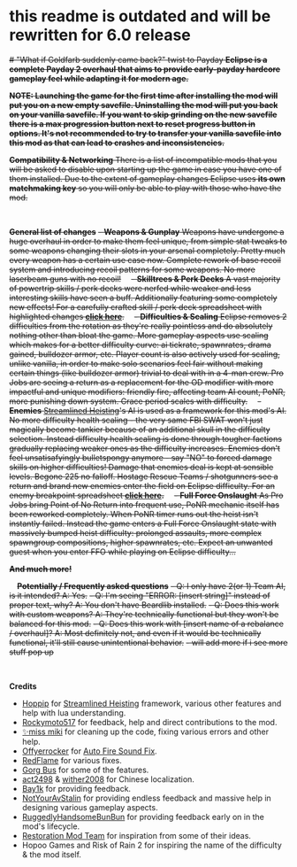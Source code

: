 # this readme is outdated and will be rewritten for 6.0 release

~~# "What if Goldfarb suddenly came back?" twist to Payday
**Eclipse is a complete Payday 2 overhaul that aims to provide early-payday hardcore gameplay feel while adapting it for modern age.**~~

~~**NOTE: Launching the game for the first time after installing the mod will put you on a new empty savefile. Uninstalling the mod will put you back on your vanilla savefile. If you want to skip grinding on the new savefile there is a max progression button next to reset progress button in options. It's not recommended to try to transfer your vanilla savefile into this mod as that can lead to crashes and inconsistencies.**~~

~~**Compatibility & Networking** 
There is a list of incompatible mods that you will be asked to disable upon starting up the game in case you have one of them installed.
Due to the extent of gameplay changes Eclipse uses **its own matchmaking key** so you will only be able to play with those who have the mod.~~

⠀

~~**General list of changes**~~
~~-  **Weapons & Gunplay**
Weapons have undergone a huge overhaul in order to make them feel unique, from simple stat tweaks to some weapons changing their slots in your arsenal completely. Pretty much every weapon has a certain use case now. Complete rework of base recoil system and introducing recoil patterns for some weapons. No more laserbeam guns with no recoil!~~
⠀
~~- **Skilltrees & Perk Decks**
A vast majority of powertrip skills / perk decks were nerfed while weaker and less interesting skills have seen a buff.
Additionally featuring some completely new effects!
For a carefully crafted skill / perk deck spreadsheet with highlighted changes **[click here](https://docs.google.com/spreadsheets/d/1T_We7KSxdV6c8vI1538K6xba0HFMR40J1CmdPIBlMW0/edit?usp=sharing)**.~~
⠀
~~- **Difficulties & Scaling**
Eclipse removes 2 difficulties from the rotation as they're really pointless and do absolutely nothing other than bloat the game.
More gameplay aspects use scaling which makes for a better difficulty curve: ai tickrate, spawnrates, drama gained, bulldozer armor, etc.
Player count is also actively used for scaling, unlike vanilla, in order to make solo scenarios feel fair without making certain things (like bulldozer armor) trivial to deal with in a 4-man crew.
Pro Jobs are seeing a return as a replacement for the OD modifier with more impactful and unique modifiers: friendly fire, affecting team AI count, PoNR, more punishing down system.
Grace period scales with difficulty.~~
⠀
~~- **Enemies**
[Streamlined Heisting](https://modworkshop.net/mod/29713)'s AI is used as a framework for this mod's AI.
No more difficulty health scaling - the very same FBI SWAT won't just magically become tankier because of an additional skull in the difficulty selection. 
Instead difficulty health scaling is done through tougher factions gradually replacing weaker ones as the difficulty increases.
Enemies don't feel unsatisafyingly bulletspongy anymore - say "NO" to forced damage skills on higher difficulties!
Damage that enemies deal is kept at sensible levels. Begone 225 no falloff.
Hostage Rescue Teams / shotgunners see a return and brand new enemies enter the field on Eclipse difficulty.
For an enemy breakpoint spreadsheet **[click here](https://docs.google.com/spreadsheets/d/1MrMsQFJAKxNFBb39r5RGPcO1sXYULTcEUT9RQRF2FUc/edit?usp=sharing).**~~
⠀
~~- **Full Force Onslaught**
As Pro Jobs bring Point of No Return into frequent use, PoNR mechanic itself has been reworked completely.
When PoNR timer runs out the heist isn't instantly failed. 
Instead the game enters a Full Force Onslaught state with massively bumped heist difficulty: prolonged assaults, more complex spawngroup compositions, higher spawnrates, etc.
Expect an unwanted guest when you enter FFO while playing on Eclipse difficulty...~~

~~**And much more!**~~

⠀
~~**Potentially / Frequently asked questions**~~
~~- Q: I only have 2(or 1) Team AI, is it intended? A: Yes.~~
~~- Q: I'm seeing "ERROR: [insert string]" instead of proper text, why? A: You don't have Beardlib installed.~~
~~- Q: Does this work with custom weapons? A: They're technically functional but they won't be balanced for this mod.~~
~~- Q: Does this work with [insert name of a rebalance / overhaul]? A: Most definitely not, and even if it would be technically functional, it'll still cause unintentional behavior.~~
~~- will add more if i see more stuff pop up~~


⠀

**Credits**
* [Hoppip](https://modworkshop.net/user/3972) for [Streamlined Heisting](https://modworkshop.net/mod/29713) framework, various other features and help with lua understanding.
* [Rockymoto517](https://modworkshop.net/user/54810) for feedback, help and direct contributions to the mod.
* [✨miss miki](https://modworkshop.net/user/erushinj) for cleaning up the code, fixing various errors and other help.
* [Offyerrocker](https://modworkshop.net/user/offyerrocker) for [Auto Fire Sound Fix](https://modworkshop.net/mod/20403).
* [RedFlame](https://github.com/RedFlamer) for various fixes.
* [Gorg Bus](https://modworkshop.net/user/gorgbus) for some of the features.
* [act2498](https://www.modworkshop.net/user/126452) & [wither2008](https://modworkshop.net/user/wither2008) for Chinese localization.
* [Bay1k](https://www.youtube.com/@Bay1k) for providing feedback.
* [NotYourAvStalin](https://www.youtube.com/@notyouravstalin8802) for providing endless feedback and massive help in designing various gameplay aspects.
* [RuggedlyHandsomeBunBun](https://www.youtube.com/@ruggedlyhandsomebunbun7463) for providing feedback early on in the mod's lifecycle.
* [Restoration Mod Team](https://modworkshop.net/mod/428) for inspiration from some of their ideas.
* Hopoo Games and Risk of Rain 2 for inspiring the name of the difficulty & the mod itself.
